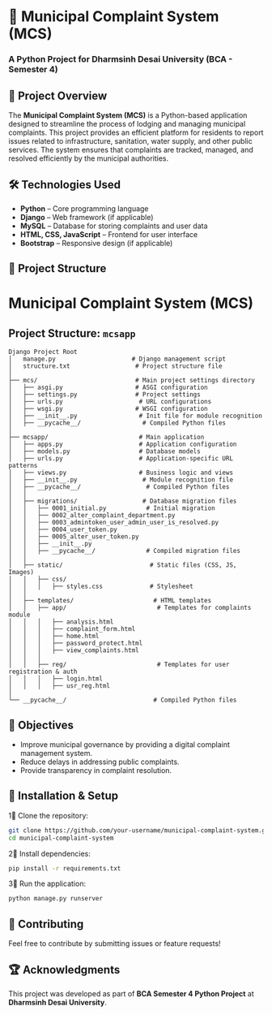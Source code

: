 # 🏩 Municipal Complaint System (MCS)  
### A Python Project for Dharmsinh Desai University (BCA - Semester 4)  

## 📌 Project Overview  
The **Municipal Complaint System (MCS)** is a Python-based application designed to streamline the process of lodging and managing municipal complaints. This project provides an efficient platform for residents to report issues related to infrastructure, sanitation, water supply, and other public services. The system ensures that complaints are tracked, managed, and resolved efficiently by the municipal authorities.  



## 🛠 Technologies Used  
- **Python** – Core programming language  
- **Django** – Web framework (if applicable)  
- **MySQL** – Database for storing complaints and user data  
- **HTML, CSS, JavaScript** – Frontend for user interface  
- **Bootstrap** – Responsive design (if applicable)  

## 📂 Project Structure  
# Municipal Complaint System (MCS)

## Project Structure: `mcsapp`

```
Django Project Root
│   manage.py                     # Django management script
│   structure.txt                  # Project structure file
│
├── mcs/                           # Main project settings directory
│   ├── asgi.py                    # ASGI configuration
│   ├── settings.py                # Project settings
│   ├── urls.py                     # URL configurations
│   ├── wsgi.py                    # WSGI configuration
│   ├── __init__.py                 # Init file for module recognition
│   ├── __pycache__/                 # Compiled Python files
│
├── mcsapp/                         # Main application
│   ├── apps.py                     # Application configuration
│   ├── models.py                   # Database models
│   ├── urls.py                     # Application-specific URL patterns
│   ├── views.py                    # Business logic and views
│   ├── __init__.py                  # Module recognition file
│   ├── __pycache__/                  # Compiled Python files
│   │
│   ├── migrations/                  # Database migration files
│   │   ├── 0001_initial.py           # Initial migration
│   │   ├── 0002_alter_complaint_department.py 
│   │   ├── 0003_admintoken_user_admin_user_is_resolved.py
│   │   ├── 0004_user_token.py
│   │   ├── 0005_alter_user_token.py
│   │   ├── __init__.py
│   │   ├── __pycache__/              # Compiled migration files
│   │
│   ├── static/                        # Static files (CSS, JS, Images)
│   │   ├── css/
│   │   │   ├── styles.css             # Stylesheet
│   │
│   ├── templates/                      # HTML templates
│   │   ├── app/                         # Templates for complaints module
│   │   │   ├── analysis.html
│   │   │   ├── complaint_form.html
│   │   │   ├── home.html
│   │   │   ├── password_protect.html
│   │   │   ├── view_complaints.html
│   │   │
│   │   ├── reg/                         # Templates for user registration & auth
│   │   │   ├── login.html
│   │   │   ├── usr_reg.html
│
└── __pycache__/                        # Compiled Python files

```

## 🎯 Objectives  
- Improve municipal governance by providing a digital complaint management system.  
- Reduce delays in addressing public complaints.  
- Provide transparency in complaint resolution.  

## 📌 Installation & Setup  
1⃣ Clone the repository:  
   ```bash
   git clone https://github.com/your-username/municipal-complaint-system.git
   cd municipal-complaint-system
   ```  
2⃣ Install dependencies:  
   ```bash
   pip install -r requirements.txt
   ```  
3⃣ Run the application:  
   ```bash
   python manage.py runserver
   ```  

## 📢 Contributing  
Feel free to contribute by submitting issues or feature requests!  

## 🏆 Acknowledgments  
This project was developed as part of **BCA Semester 4 Python Project** at **Dharmsinh Desai University**.  

